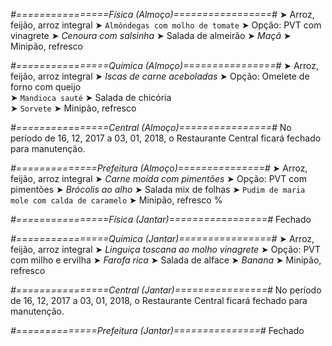 
*#================Física (Almoço)=================#*
➤ Arroz, feijão, arroz integral
➤ `Almôndegas com molho de tomate`
➤ Opção: PVT com vinagrete
➤ *Cenoura com salsinha*
➤ Salada de almeirão
➤ *Maçã*
➤ Minipão, refresco

*#================Química (Almoço)================#*
➤ Arroz, feijão, arroz integral
➤ *Iscas de carne aceboladas*
➤ Opção: Omelete de forno com queijo   
➤ `Mandioca sauté`
➤ Salada de chicória  
➤ `Sorvete`
➤ Minipão, refresco  

*#================Central (Almoço)================#*
No período de 16, 12, 2017 a 03, 01, 2018, o Restaurante Central ficará fechado para manutenção.

*#==============Prefeitura (Almoço)===============#*
➤ Arroz, feijão, arroz integral
➤ *Carne moída com pimentões*
➤ Opção: PVT com pimentões
➤ *Brócolis ao alho*
➤ Salada mix de folhas
➤ `Pudim de maria mole com calda de caramelo`
➤ Minipão, refresco
%

*#================Física (Jantar)=================#*
Fechado

*#================Química (Jantar)================#*
➤ Arroz, feijão, arroz integral
➤ *Linguiça toscana ao molho vinagrete*
➤ Opção: PVT com milho e ervilha
➤ *Farofa rica*
➤ Salada de alface
➤ *Banana*
➤ Minipão, refresco

*#================Central (Jantar)================#*
No período de 16, 12, 2017 a 03, 01, 2018, o Restaurante Central ficará fechado para manutenção.

*#==============Prefeitura (Jantar)===============#*
Fechado

